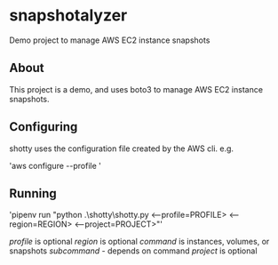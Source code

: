 # snapshotalyzer
Demo project to manage AWS EC2 instance snapshots


## About

This project is a demo, and uses boto3 to manage AWS EC2 instance snapshots.

## Configuring

shotty uses the configuration file created by the AWS cli. e.g.

'aws configure --profile <PROFILE>'

## Running

'pipenv run "python .\shotty\shotty.py <--profile=PROFILE>
<--region=REGION> <command> <subcommand> <--project=PROJECT>"'

*profile* is optional
*region* is optional
*command* is instances, volumes, or snapshots
*subcommand* - depends on command
*project* is optional